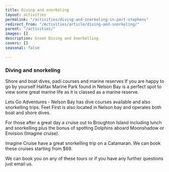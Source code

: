 ```yaml
---
title: Diving and snorkeling
layout: activities
permalink: "/activities/diving-and-snorkeling-in-port-stephens"
redirect_from: "/Activities/article/diving-and-snorkeling/"
parent: "/activities/"
images: []
description: Great Diving and Snorkelling
covers: []
seasonal: false

---
```

### Diving and snorkeling

Shore and boat dives, padi courses and marine reserves If you are happy to go by yourself Halifax Marine Park found in Nelson Bay is a perfect spot to view some great marine life as it is classed as a marine reserve. 

Lets Go Adventures - Nelson Bay has dive courses available and also snorkelling trips.  Feet First is also located in Nelson bay and operates both boat and shore dives. 

For those after a great day a cruise out to Broughton Island including lunch and snorkelling plus the bonus of spotting Dolphins aboard Moonshadow or Envision (Imagine cruise).  

Imagine Cruise have a great snorkelling trip on a Catamaran. We can book these cruises starting from $69. 

We can book you on any of these tours or if you have any further questions just email us.